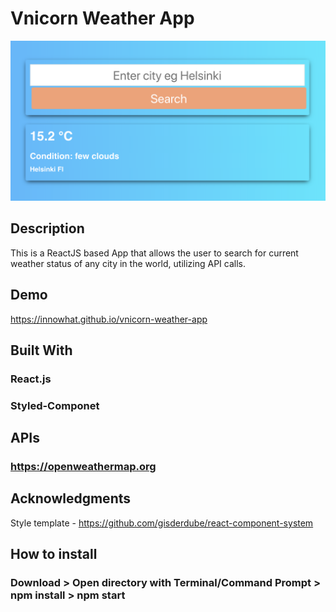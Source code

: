 # Vnicorn Weather App

![ReactJS Vnicorn Weather App  ](Screenshot.png "Vnicorn Weather App ")

## Description

This is a ReactJS based App that allows the user to search for current weather status of any city in the world, utilizing API calls.

## Demo

https://innowhat.github.io/vnicorn-weather-app

## Built With

### React.js

### Styled-Componet

## APIs

### https://openweathermap.org

## Acknowledgments

Style template - https://github.com/gisderdube/react-component-system

## How to install

### Download > Open directory with Terminal/Command Prompt > npm install > npm start
